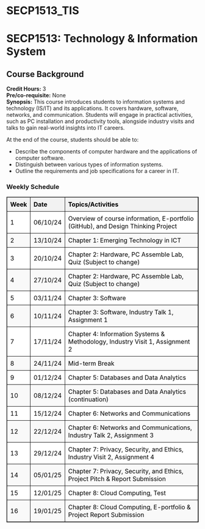 # SECP1513_TIS<!DOCTYPE html>
<html lang="en">
<head>
    <meta charset="UTF-8">
    <meta name="viewport" content="width=device-width, initial-scale=1.0">
    <title>SECP1513: Technology & Information System</title>
</head>
<body>
    <h1>SECP1513: Technology & Information System</h1>
    <h2>Course Background</h2>
    <p>
        <strong>Credit Hours:</strong> 3<br>
        <strong>Pre/co-requisite:</strong> None<br>
        <strong>Synopsis:</strong> 
        This course introduces students to information systems and technology (IS/IT) and its applications. 
        It covers hardware, software, networks, and communication. Students will engage in practical activities, 
        such as PC installation and productivity tools, alongside industry visits and talks to gain real-world insights into IT careers. 
    </p>
    <p>
        At the end of the course, students should be able to:
        <ul>
            <li>Describe the components of computer hardware and the applications of computer software.</li>
            <li>Distinguish between various types of information systems.</li>
            <li>Outline the requirements and job specifications for a career in IT.</li>
        </ul>
    </p>
    <h3>Weekly Schedule</h3>
    <table border="1" style="border-collapse: collapse; width: 100%; text-align: left;">
        <thead>
            <tr style="background-color: #f2f2f2; color: black;">
                <th style="border: 1px solid black; padding: 8px;">Week</th>
                <th style="border: 1px solid black; padding: 8px;">Date</th>
                <th style="border: 1px solid black; padding: 8px;">Topics/Activities</th>
            </tr>
        </thead>
        <tbody>
            <tr style="background-color: white; color: black;">
                <td style="border: 1px solid black; padding: 8px;">1</td>
                <td style="border: 1px solid black; padding: 8px;">06/10/24</td>
                <td style="border: 1px solid black; padding: 8px;">Overview of course information, E-portfolio (GitHub), and Design Thinking Project</td>
            </tr>
            <tr style="background-color: #f9f9f9; color: black;">
                <td style="border: 1px solid black; padding: 8px;">2</td>
                <td style="border: 1px solid black; padding: 8px;">13/10/24</td>
                <td style="border: 1px solid black; padding: 8px;">Chapter 1: Emerging Technology in ICT</td>
            </tr>
            <tr style="background-color: white; color: black;">
                <td style="border: 1px solid black; padding: 8px;">3</td>
                <td style="border: 1px solid black; padding: 8px;">20/10/24</td>
                <td style="border: 1px solid black; padding: 8px;">Chapter 2: Hardware, PC Assemble Lab, Quiz (Subject to change)</td>
            </tr>
            <tr style="background-color: #f9f9f9; color: black;">
                <td style="border: 1px solid black; padding: 8px;">4</td>
                <td style="border: 1px solid black; padding: 8px;">27/10/24</td>
                <td style="border: 1px solid black; padding: 8px;">Chapter 2: Hardware, PC Assemble Lab, Quiz (Subject to change)</td>
            </tr>
            <tr style="background-color: white; color: black;">
                <td style="border: 1px solid black; padding: 8px;">5</td>
                <td style="border: 1px solid black; padding: 8px;">03/11/24</td>
                <td style="border: 1px solid black; padding: 8px;">Chapter 3: Software</td>
            </tr>
            <tr style="background-color: #f9f9f9; color: black;">
                <td style="border: 1px solid black; padding: 8px;">6</td>
                <td style="border: 1px solid black; padding: 8px;">10/11/24</td>
                <td style="border: 1px solid black; padding: 8px;">Chapter 3: Software, Industry Talk 1, Assignment 1</td>
            </tr>
            <tr style="background-color: white; color: black;">
                <td style="border: 1px solid black; padding: 8px;">7</td>
                <td style="border: 1px solid black; padding: 8px;">17/11/24</td>
                <td style="border: 1px solid black; padding: 8px;">Chapter 4: Information Systems & Methodology, Industry Visit 1, Assignment 2</td>
            </tr>
            <tr style="background-color: #f9f9f9; color: black;">
                <td style="border: 1px solid black; padding: 8px;">8</td>
                <td style="border: 1px solid black; padding: 8px;">24/11/24</td>
                <td style="border: 1px solid black; padding: 8px;">Mid-term Break</td>
            </tr>
            <tr style="background-color: white; color: black;">
                <td style="border: 1px solid black; padding: 8px;">9</td>
                <td style="border: 1px solid black; padding: 8px;">01/12/24</td>
                <td style="border: 1px solid black; padding: 8px;">Chapter 5: Databases and Data Analytics</td>
            </tr>
            <tr style="background-color: #f9f9f9; color: black;">
                <td style="border: 1px solid black; padding: 8px;">10</td>
                <td style="border: 1px solid black; padding: 8px;">08/12/24</td>
                <td style="border: 1px solid black; padding: 8px;">Chapter 5: Databases and Data Analytics (continuation)</td>
            </tr>
            <tr style="background-color: white; color: black;">
                <td style="border: 1px solid black; padding: 8px;">11</td>
                <td style="border: 1px solid black; padding: 8px;">15/12/24</td>
                <td style="border: 1px solid black; padding: 8px;">Chapter 6: Networks and Communications</td>
            </tr>
            <tr style="background-color: #f9f9f9; color: black;">
                <td style="border: 1px solid black; padding: 8px;">12</td>
                <td style="border: 1px solid black; padding: 8px;">22/12/24</td>
                <td style="border: 1px solid black; padding: 8px;">Chapter 6: Networks and Communications, Industry Talk 2, Assignment 3</td>
            </tr>
            <tr style="background-color: white; color: black;">
                <td style="border: 1px solid black; padding: 8px;">13</td>
                <td style="border: 1px solid black; padding: 8px;">29/12/24</td>
                <td style="border: 1px solid black; padding: 8px;">Chapter 7: Privacy, Security, and Ethics, Industry Visit 2, Assignment 4</td>
            </tr>
            <tr style="background-color: #f9f9f9; color: black;">
                <td style="border: 1px solid black; padding: 8px;">14</td>
                <td style="border: 1px solid black; padding: 8px;">05/01/25</td>
                <td style="border: 1px solid black; padding: 8px;">Chapter 7: Privacy, Security, and Ethics, Project Pitch & Report Submission</td>
            </tr>
            <tr style="background-color: white; color: black;">
                <td style="border: 1px solid black; padding: 8px;">15</td>
                <td style="border: 1px solid black; padding: 8px;">12/01/25</td>
                <td style="border: 1px solid black; padding: 8px;">Chapter 8: Cloud Computing, Test</td>
            </tr>
            <tr style="background-color: #f9f9f9; color: black;">
                <td style="border: 1px solid black; padding: 8px;">16</td>
                <td style="border: 1px solid black; padding: 8px;">19/01/25</td>
                <td style="border: 1px solid black; padding: 8px;">Chapter 8: Cloud Computing, E-portfolio & Project Report Submission</td>
            </tr>
        </tbody>
    </table>
</body>
</html>
